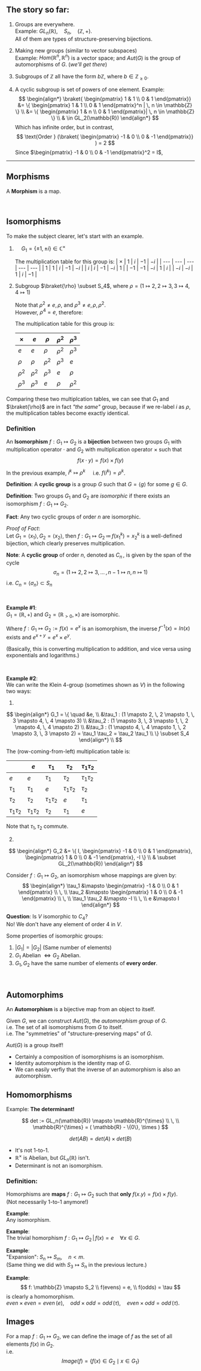 ## The story so far:
1. Groups are everywhere. \
    Example: $GL_n(\mathbb{R}), \quad S_n, \quad (\mathbb{Z}, +)$. \
    All of them are types of structure-preserving bijections.

2. Making new groups (similar to vector subspaces) \
    Example: $Hom(\mathbb{R}^n, \mathbb{R}^n)$ is a vector space; and $Aut(G)$ is the group of automorphisms of $G$. (_we'll get there_)

3. Subgroups of $\mathbb{Z}$ all have the form $b\mathbb{Z}$, where $b \in \mathbb{Z}_{\geq 0}$.

4. A cyclic subgroup is set of powers of one element.
    Example: 
    $$
    \begin{align*}
    \braket{ \begin{pmatrix} 1 & 1 \\ 0 & 1 \end{pmatrix}} &= \{ \begin{pmatrix} 1 & 1 \\ 0 & 1 \end{pmatrix}^n | \, n \in \mathbb{Z} \} \\
    &= \{ \begin{pmatrix} 1 & n \\ 0 & 1 \end{pmatrix}| \, n \in \mathbb{Z} \} \\
    & \in GL_2(\mathbb{R})
    \end{align*}
    $$
    Which has infinite order, but in contrast,
    $$
    \text{Order } (\braket{ \begin{pmatrix} -1 & 0 \\ 0 & -1 \end{pmatrix}} ) = 2
    $$
    Since $\begin{pmatrix} -1 & 0 \\ 0 & -1 \end{pmatrix}^2 = I$,

<hr/>

## Morphisms
A **Morphism** is a map.

<br/>

## Isomorphisms
To make the subject clearer, let's start with an example.

1. $\quad G_1 = \{ \pm 1, \pm i \} \in \mathbb{C}^\times$

    The multiplication table for this group is:
    |  $\times$  | $1$  | $i$  | $-1$ | $-i$  |
    | ---        | ---  | ---  | ---  | ---   | 
    | $1$        | $1$  | $i$  | $-1$ | $-i$  |
    | $i$        | $i$  | $-1$ | $-i$ | $1$   |
    | $-1$       | $-1$ | $-i$ | $1$  | $i$   |
    | $-i$       | $-i$ | $1$  | $i$  | $-1$  |


2. Subgroup $\braket{\rho} \subset S_4$, where $\rho = (1 \mapsto 2, \, 2 \mapsto 3, \, 3 \mapsto 4, \, 4 \mapsto 1)$

    Note that $\rho^2 \neq e, \rho$, and $\rho^3 \neq e, \rho, \rho^2$. \
    However, $\rho^4 = e$, therefore:

    The multiplication table for this group is:

    |  $\times$  | $e$ | $\rho$ | $\rho^2$ | $\rho^3$ |
    |---         |---| --- | --- | --- |
    | $e$        | $e$ | $\rho$ | $\rho^2$ | $\rho^3$ |
    | $\rho$     | $\rho$ | $\rho^2$ | $\rho^3$ | $e$ |
    | $\rho^2$   | $\rho^2$ | $\rho^3$ | $e$ | $\rho$ |
    | $\rho^3$   | $\rho^3$ | $e$ | $\rho$ | $\rho^2$ |

Comparing these two multiplcation tables, we can see that $G_1$ and $\braket{\rho}$ are in fact _"the same"_ group, because if we re-label $i$ as $\rho$, the multiplication tables become exactly identical.

### Definition
An **Isomorphism** $f: G_1 \mapsto G_2$ is a **bijection** between two groups $G_1$ with multiplication operator $\cdot$ and $G_2$ with multiplication operator $\times$ such that 
$$
f(x \cdot y) = f(x) \times f(y)
$$ 

In the previous example, $i^k \mapsto \rho^k \quad$ i.e. $f(i^k) = \rho^k$.

**Definition**: A **cyclic group** is a group $G$ such that $G = \langle g \rangle$ for some $g \in G$.

**Definition**: Two groups $G_1$ and $G_2$ are _isomorphic_ if there exists an isomorphism $f: G_1 \mapsto G_2$.

**Fact**: Any two cyclic groups of order $n$ are isomorphic.

_Proof of Fact_: \
Let $G_1 = \langle x_1 \rangle, G_2 = \langle x_2 \rangle$, then $f: G_1 \mapsto G_2 \, \coloneqq \, f(x_1^k) = x_2^k$ is a well-defined bijection, which clearly preserves multiplication.

**Note**: A **cyclic group** of order $n$, denoted as $C_n \,$, is given by the span of the cycle
$$
\sigma_n = ( 1 \mapsto 2, \, 2 \mapsto 3, \, \dots \, , \, n-1 \mapsto n, \, n \mapsto 1 )
$$
i.e. $C_n = \langle \sigma_n \rangle \subset S_n$

<br/>

**Example #1**: \
$G_1 = (\mathbb{R}, +)$ and $G_2 = (\mathbb{R}_{\gt 0}, \times)$ are isomorphic.

Where $f: G_1 \mapsto G_2 := f(x) =e^x$ is an isomorphism, the inverse $f^{-1}(x) = ln(x)$ exists and $e^{x+y} = e^x \times e^y$.

(Basically, this is converting multiplication to addition, and vice versa using exponentials and logarithms.)

<br/>

**Example #2**: \
We can write the Klein 4-group (sometimes shown as $V$) in the following two ways:

1. 
$$
\begin{align*}
G_1 = \{ \quad
&e, \\ 
&\tau_1 : (1 \mapsto 2, \, 2 \mapsto 1, \, 3 \mapsto 4, \, 4 \mapsto 3) \\ 
&\tau_2 : (1 \mapsto 3, \, 3 \mapsto 1, \, 2 \mapsto 4, \, 4 \mapsto 2) \\ 
&\tau_3 : (1 \mapsto 4, \, 4 \mapsto 1, \, 2 \mapsto 3, \, 3 \mapsto 2) = \tau_1 \tau_2 = \tau_2 \tau_1 \\ 
\} \subset S_4
\end{align*} \\
$$

The (row-coming-from-left) multiplication table is:

|                 | $e$             | $\tau_1$        | $\tau_2$        | $\tau_1 \tau_2$ |
|---              |---              | ---             | ---             | --- |
| $e$             | $e$             | $\tau_1$        | $\tau_2$        | $\tau_1 \tau_2$ |
| $\tau_1$        | $\tau_1$        | $e$             | $\tau_1 \tau_2$ | $\tau_2$ |
| $\tau_2$        | $\tau_2$        | $\tau_1 \tau_2$ | $e$             | $\tau_1$ |
| $\tau_1 \tau_2$ | $\tau_1 \tau_2$ | $\tau_2$        | $\tau_1$        | $e$ |

Note that $\tau_1, \tau_2$ commute.

2. 
$$
\begin{align*}
G_2 &= \{ I, \begin{pmatrix} -1 & 0 \\ 0 & 1 \end{pmatrix}, \begin{pmatrix} 1 & 0 \\ 0 & -1 \end{pmatrix}, -I \} \\
& \subset GL_2(\mathbb{R})
\end{align*}
$$

Consider $f: G_1 \mapsto G_2$, an isomorphism whose mappings are given by:
$$
\begin{align*} 
\tau_1 &\mapsto \begin{pmatrix} -1 & 0 \\ 0 & 1 \end{pmatrix} \\
\, \\
\tau_2 &\mapsto \begin{pmatrix} 1 & 0 \\ 0 & -1 \end{pmatrix} \\
\, \\
\tau_1 \tau_2 &\mapsto -I \\
\, \\
e &\mapsto I
\end{align*}
$$

**Question**: Is $V$ isomorphic to $C_4$? \
No! We don't have any element of order $4$ in $V$.

Some properties of isomorphic groups:

1. $|G_1| = |G_2|$ (Same number of elements)
2. $G_1$ Abelian $\iff G_2$ Abelian.
3. $G_1, G_2$ have the same number of elements of **every order**.

<br/>

## Automorphims
An **Automorphism** is a bijective map from an object to itself.

Given $G$, we can construct $Aut(G)$, the _automorphism group_ of $G$. \
i.e. The set of all isomorphisms from $G$ to itself. \
i.e. The "symmetries" of "structure-preserving maps" of $G$.

$Aut(G)$ is a group itself!

- Certainly a composition of isomorphisms is an isomorphism.
- Identity automorphism is the identity map of $G$.
- We can easily verfiy that the inverse of an automorphism is also an automorphism.

## Homomorphisms

Example: **The determinant!**

$$
det := GL_n(\mathbb{R}) \mapsto \mathbb{R}^{\times} \\
\, \\
\mathbb{R}^{\times} = ( \mathbb{R} - \{0\}, \times )
$$

$$
det(AB) = det(A) \times det(B)
$$
- It's not 1-to-1.
- $\mathbb{R}^{\times}$ is Abelian, but $GL_n(\mathbb{R})$ isn't.
- Determinant is not an isomorphism.

### Definition:
Homorphisms are **maps** $f: G_1 \mapsto G_2$ such that **only** $f(x.y) = f(x) \times f(y)$. \
(Not necessarily 1-to-1 anymore!)

**Example**: \
Any isomorphism.

**Example**: \
The trivial homorphism $f: G_1 \mapsto G_2 \, | \, f(x) = e \quad \forall x \in G$.

**Example**: \
"Expansion":  $S_n \mapsto S_m, \quad n < m$. \
(Same thing we did with $S_3 \mapsto S_n$ in the previous lecture.)

**Example**: 
$$
f: \mathbb{Z} \mapsto S_2 \\ 
f(evens) = e, \\
f(odds) = \tau
$$ 
is clearly a homomorphism. \
$even \times even = even \, (e), \quad odd \times odd = odd \, (\tau), \quad even \times odd = odd \, (\tau)$.

## Images
For a map $f: G_1 \mapsto G_2$, we can define the image of $f$ as the set of all elements $f(x)$ in $G_2$. \
i.e. 
$$
Image(f) = \{ f(x) \in G_2 \mid x \in G_1 \}
$$
